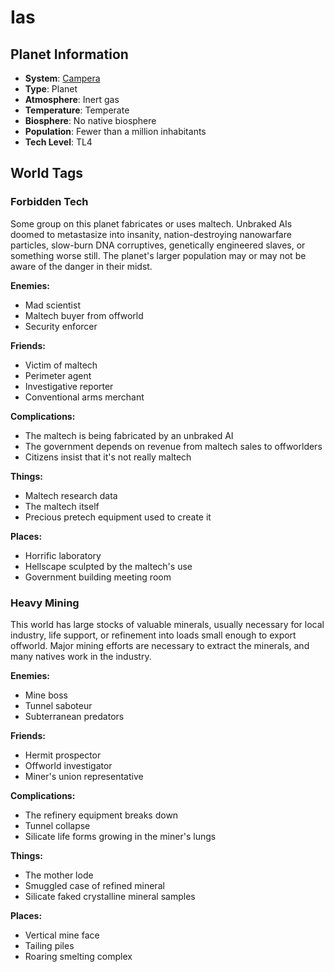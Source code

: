 # Ias

## Planet Information
- **System**: [Campera](../../../system--campera.md)
- **Type**: Planet
- **Atmosphere**: Inert gas
- **Temperature**: Temperate
- **Biosphere**: No native biosphere
- **Population**: Fewer than a million inhabitants
- **Tech Level**: TL4

## World Tags

### Forbidden Tech

Some group on this planet fabricates or uses maltech. Unbraked AIs doomed to metastasize into insanity, nation-destroying nanowarfare particles, slow-burn DNA corruptives, genetically engineered slaves, or something worse still. The planet's larger population may or may not be aware of the danger in their midst.

**Enemies:**
- Mad scientist
- Maltech buyer from offworld
- Security enforcer

**Friends:**
- Victim of maltech
- Perimeter agent
- Investigative reporter
- Conventional arms merchant

**Complications:**
- The maltech is being fabricated by an unbraked AI
- The government depends on revenue from maltech sales to offworlders
- Citizens insist that it's not really maltech

**Things:**
- Maltech research data
- The maltech itself
- Precious pretech equipment used to create it

**Places:**
- Horrific laboratory
- Hellscape sculpted by the maltech's use
- Government building meeting room

### Heavy Mining

This world has large stocks of valuable minerals, usually necessary for local industry, life support, or refinement into loads small enough to export offworld. Major mining efforts are necessary to extract the minerals, and many natives work in the industry.

**Enemies:**
- Mine boss
- Tunnel saboteur
- Subterranean predators

**Friends:**
- Hermit prospector
- Offworld investigator
- Miner's union representative

**Complications:**
- The refinery equipment breaks down
- Tunnel collapse
- Silicate life forms growing in the miner's lungs

**Things:**
- The mother lode
- Smuggled case of refined mineral
- Silicate faked crystalline mineral samples

**Places:**
- Vertical mine face
- Tailing piles
- Roaring smelting complex

